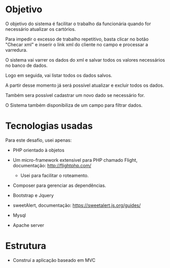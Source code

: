 # Objetivo

O objetivo do sistema é facilitar o trabalho da funcionária quando for necessário atualizar os cartórios.

Para impedir o excesso de trabalho repetitivo, basta clicar no botão "Checar xml" e inserir o link xml do cliente no campo
e processar a varredura.

O sistema vai varrer os dados do xml e salvar todos os valores necessários no banco de dados.

Logo em seguida, vai listar todos os dados salvos.

A partir desse momento já será possível atualizar e excluir todos os dados.

Também sera possível cadastrar um novo dado se necessário for.

O Sistema também disponibiliza de um campo para filtrar dados.

# Tecnologias usadas

Para este desafio, usei apenas:

- PHP orientado à objetos
- Um micro-framework extensivel para PHP chamado Flight, documentação: http://flightphp.com/
   - Usei para facilitar o roteamento.
   
- Composer para gerenciar as dependências.
- Bootstrap e Jquery
- sweetAlert, documentação: https://sweetalert.js.org/guides/
- Mysql
- Apache server

# Estrutura
- Construí a aplicação baseado em MVC
